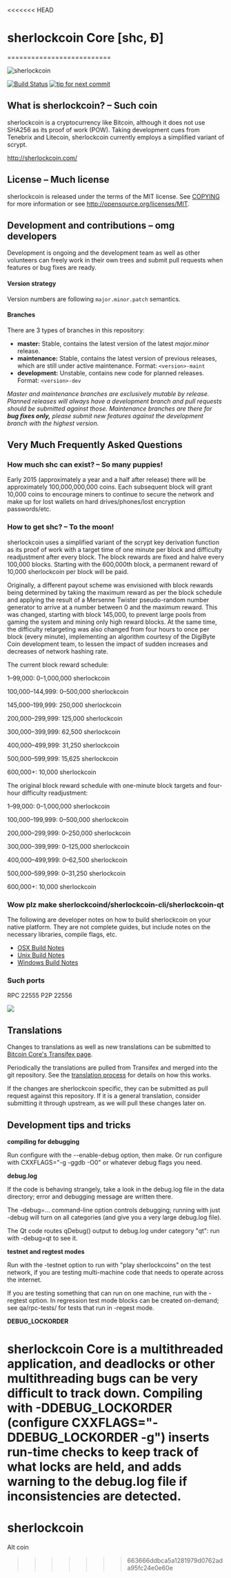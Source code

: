 <<<<<<< HEAD
# sherlockcoin Core [shc, Ð]
==========================

![sherlockcoin](http://static.tumblr.com/ppdj5y9/Ae9mxmxtp/300coin.png)

[![Build Status](https://travis-ci.org/sherlockcoin/sherlockcoin.svg?branch=1.7-dev)](https://travis-ci.org/sherlockcoin/sherlockcoin) [![tip for next commit](https://tip4commit.com/projects/702.svg)](https://tip4commit.com/github/sherlockcoin/sherlockcoin)

## What is sherlockcoin? – Such coin
sherlockcoin is a cryptocurrency like Bitcoin, although it does not use SHA256 as its proof of work (POW). Taking development cues from Tenebrix and Litecoin, sherlockcoin currently employs a simplified variant of scrypt.

http://sherlockcoin.com/

## License – Much license
sherlockcoin is released under the terms of the MIT license. See [COPYING](COPYING)
for more information or see http://opensource.org/licenses/MIT.

## Development and contributions – omg developers
Development is ongoing and the development team as well as other volunteers can freely work in their own trees and submit pull requests when features or bug fixes are ready.

#### Version strategy
Version numbers are following ```major.minor.patch``` semantics.

#### Branches
There are 3 types of branches in this repository:

- **master:** Stable, contains the latest version of the latest *major.minor* release.
- **maintenance:** Stable, contains the latest version of previous releases, which are still under active maintenance. Format: ```<version>-maint```
- **development:** Unstable, contains new code for planned releases. Format: ```<version>-dev```

*Master and maintenance branches are exclusively mutable by release. Planned releases will always have a development branch and pull requests should be submitted against those. Maintenance branches are there for* ***bug fixes only,*** *please submit new features against the development branch with the highest version.*

## Very Much Frequently Asked Questions

### How much shc can exist? – So many puppies!
Early 2015 (approximately a year and a half after release) there will be approximately 100,000,000,000 coins.
Each subsequent block will grant 10,000 coins to encourage miners to continue to secure the network and make up for lost wallets on hard drives/phones/lost encryption passwords/etc.

### How to get shc? – To the moon!
sherlockcoin uses a simplified variant of the scrypt key derivation function as its proof of work with a target time of one minute per block and difficulty readjustment after every block. The block rewards are fixed and halve every 100,000 blocks. Starting with the 600,000th block, a permanent reward of 10,000 sherlockcoin per block will be paid. 

Originally, a different payout scheme was envisioned with block rewards being determined by taking the maximum reward as per the block schedule and applying the result of a Mersenne Twister pseudo-random number generator to arrive at a number between 0 and the maximum reward. This was changed, starting with block 145,000, to prevent large pools from gaming the system and mining only high reward blocks. At the same time, the difficulty retargeting was also changed from four hours to once per block (every minute), implementing an algorithm courtesy of the DigiByte Coin development team, to lessen the impact of sudden increases and decreases of network hashing rate.

The current block reward schedule:

1–99,000: 0–1,000,000 sherlockcoin 

100,000–144,999: 0–500,000 sherlockcoin

145,000–199,999: 250,000 sherlockcoin

200,000–299,999: 125,000 sherlockcoin

300,000–399,999: 62,500 sherlockcoin

400,000–499,999: 31,250 sherlockcoin

500,000–599,999: 15,625 sherlockcoin

600,000+: 10,000 sherlockcoin

The original block reward schedule with one-minute block targets and four-hour difficulty readjustment:

1–99,000: 0–1,000,000 sherlockcoin 

100,000–199,999: 0–500,000 sherlockcoin

200,000–299,999: 0–250,000 sherlockcoin

300,000–399,999: 0–125,000 sherlockcoin

400,000–499,999: 0–62,500 sherlockcoin

500,000–599,999: 0–31,250 sherlockcoin

600,000+: 10,000 sherlockcoin

### Wow plz make sherlockcoind/sherlockcoin-cli/sherlockcoin-qt

  The following are developer notes on how to build sherlockcoin on your native platform. They are not complete guides, but include notes on the necessary libraries, compile flags, etc.

  - [OSX Build Notes](doc/build-osx.md)
  - [Unix Build Notes](doc/build-unix.md)
  - [Windows Build Notes](doc/build-msw.md)

### Such ports
RPC 22555
P2P 22556

![](http://shcsay.com/wow//////such/coin)

Translations
------------

Changes to translations as well as new translations can be submitted to
[Bitcoin Core's Transifex page](https://www.transifex.com/projects/p/bitcoin/).

Periodically the translations are pulled from Transifex and merged into the git repository. See the
[translation process](doc/translation_process.md) for details on how this works.

If the changes are sherlockcoin specific, they can be submitted as pull request against this repository.
If it is a general translation, consider submitting it through upstream, as we will pull these changes later on.

Development tips and tricks
---------------------------

**compiling for debugging**

Run configure with the --enable-debug option, then make. Or run configure with
CXXFLAGS="-g -ggdb -O0" or whatever debug flags you need.

**debug.log**

If the code is behaving strangely, take a look in the debug.log file in the data directory;
error and debugging message are written there.

The -debug=... command-line option controls debugging; running with just -debug will turn
on all categories (and give you a very large debug.log file).

The Qt code routes qDebug() output to debug.log under category "qt": run with -debug=qt
to see it.

**testnet and regtest modes**

Run with the -testnet option to run with "play sherlockcoins" on the test network, if you
are testing multi-machine code that needs to operate across the internet.

If you are testing something that can run on one machine, run with the -regtest option.
In regression test mode blocks can be created on-demand; see qa/rpc-tests/ for tests
that run in -regest mode.

**DEBUG_LOCKORDER**

sherlockcoin Core is a multithreaded application, and deadlocks or other multithreading bugs
can be very difficult to track down. Compiling with -DDEBUG_LOCKORDER (configure
CXXFLAGS="-DDEBUG_LOCKORDER -g") inserts run-time checks to keep track of what locks
are held, and adds warning to the debug.log file if inconsistencies are detected.
=======
# sherlockcoin
Alt coin
>>>>>>> 663666ddbca5a1281979d0762ada95fc24e0e60e
